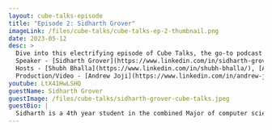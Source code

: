 ```yaml
---
layout: cube-talks-episode
title: "Episode 2: Sidharth Grover"
imageLink: /files/cube-talks/cube-talks-ep-2-thumbnail.png
date: 2023-05-12
desc: >
  Dive into this electrifying episode of Cube Talks, the go-to podcast for UBC CS students! Join our dynamic hosts, Shubh and Alice Fu, as they chat with the uber-talented Sidharth Grover about his exhilarating journey from first-year CS student to co-founding the game-changing Dyne Technologies. Discover how this ambitious go-getter grew his startup baby to a thriving company with 45+ employees across five buzzing cities! Sidharth spills the beans on the rollercoaster of balancing academics, work, and social life, and serves up some sizzling advice for students craving a taste of entrepreneurship. Buckle up for this adrenaline-pumping conversation and explore the limitless opportunities for UBC's aspiring entrepreneurs! <br/><br/>
  Speaker - [Sidharth Grover](https://www.linkedin.com/in/sidharth-grover/)<br/>
  Hosts - [Shubh Bhalla](https://www.linkedin.com/in/shubh-bhalla/), [Alice Fu](https://www.linkedin.com/in/alicefu012/)<br/>
  Production/Video - [Andrew Joji](https://www.linkedin.com/in/andrew-joji-1577a51b4/)<br/>
youtube: LtX41HwLSHQ
guestName: Sidharth Grover
guestImage: /files/cube-talks/sidharth-grover-cube-talks.jpeg
guestBio: |
  Sidharth is a 4th year student in the combined Major of computer science and statistics at UBC. Over the past few years, Sidharth has had multiple tech internships in SWE, Cloud Infra and PM roles. He is also the founding member of DYNE Technologies Inc., a SaaS company in the food tech space. You can message him on [LinkedIn](https://www.linkedin.com/in/sidharth-grover/) or check out his website [sidharthgrover.com](https://www.sidharthgrover.com) for more information. He can be helpful in providing information related to Entrepreneurship, Startup Culture, Software Development Resources.
---
```

